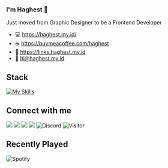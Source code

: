 ### I'm Haghest 👋
Just moved from Graphic Designer to be a Frontend Developer

- 💻 https://haghest.my.id/
- ☕ https://buymeacoffee.com/haghest
- 🚀 https://links.haghest.my.id
- 📧 hi@haghest.my.id

## Stack
[![My Skills](https://skillicons.dev/icons?i=js,html,css,bootstrap,figma,heroku,git,nextjs,nodejs,ps,pr,react,supabase,tailwind,wordpress)](https://skillicons.dev)

## Connect with me
<a href='https://twitter.com/hagdev' target='_blank'><img src='https://img.shields.io/badge/Twitter-%231DA1F2.svg?style=for-the-badge&logo=Twitter&logoColor=white'></a>
<a href='https://behance.net/haghest' target='_blank'><img src='https://img.shields.io/badge/Behance-1769ff?style=for-the-badge&logo=behance&logoColor=white'></a>
<a href='https://dribbble.com/haghest' target='_blank'><img src='https://img.shields.io/badge/Dribbble-EA4C89?style=for-the-badge&logo=dribbble&logoColor=white'></a>
<a href='https://linkedin.com/in/haghest' target='_blank'><img src='https://img.shields.io/badge/linkedin-%230077B5.svg?style=for-the-badge&logo=linkedin&logoColor=white'></a>
![Discord](https://dcbadge.vercel.app/api/shield/656002151872593931)
![Visitor](https://komarev.com/ghpvc/?username=haghest&style=for-the-badge)

## Recently Played
![Spotify](https://spotify-recently-played-readme.vercel.app/api?user=haghest&width=1000)

